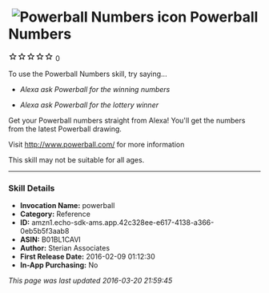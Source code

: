# &nbsp;<img src="https://github.com/dale3h/alexa-skills-list/raw/master/skills/powerball-numbers/B01BL1CAVI/app_icon" alt="Powerball Numbers icon" width="36"> Powerball Numbers
![0 stars](../../../images/ic_star_border_black_18dp_1x.png)![0 stars](../../../images/ic_star_border_black_18dp_1x.png)![0 stars](../../../images/ic_star_border_black_18dp_1x.png)![0 stars](../../../images/ic_star_border_black_18dp_1x.png)![0 stars](../../../images/ic_star_border_black_18dp_1x.png) 0

To use the Powerball Numbers skill, try saying...

* *Alexa ask Powerball for the winning numbers*

* *Alexa ask Powerball for the lottery winner*

Get your Powerball numbers straight from Alexa! You'll get the numbers from the latest Powerball drawing.

Visit http://www.powerball.com/ for more information

This skill may not be suitable for all ages.

***

### Skill Details

* **Invocation Name:** powerball
* **Category:** Reference
* **ID:** amzn1.echo-sdk-ams.app.42c328ee-e617-4138-a366-0eb5b5f3aab8
* **ASIN:** B01BL1CAVI
* **Author:** Sterian Associates
* **First Release Date:** 2016-02-09 01:12:30
* **In-App Purchasing:** No

*This page was last updated 2016-03-20 21:59:45*
